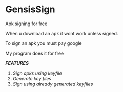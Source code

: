 # GensisSign
Apk signing for free


When u download an apk it wont work unless signed. 

To sign an apk you must pay google

My program does it for free

***FEATURES***
1. *Sign apks using keyfile*
2. *Generate key files*
3. *Sign using already generated keyfiles*
